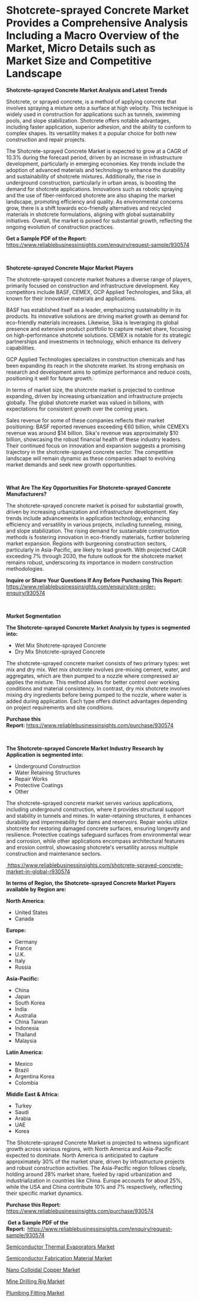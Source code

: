 <p><h1>Shotcrete-sprayed Concrete Market Provides a Comprehensive Analysis Including a Macro Overview of the Market, Micro Details such as Market Size and Competitive Landscape</h1></p><p><strong>Shotcrete-sprayed Concrete Market Analysis and Latest Trends</strong></p>
<p><p>Shotcrete, or sprayed concrete, is a method of applying concrete that involves spraying a mixture onto a surface at high velocity. This technique is widely used in construction for applications such as tunnels, swimming pools, and slope stabilization. Shotcrete offers notable advantages, including faster application, superior adhesion, and the ability to conform to complex shapes. Its versatility makes it a popular choice for both new construction and repair projects.</p><p>The Shotcrete-sprayed Concrete Market is expected to grow at a CAGR of 10.3% during the forecast period, driven by an increase in infrastructure development, particularly in emerging economies. Key trends include the adoption of advanced materials and technology to enhance the durability and sustainability of shotcrete mixtures. Additionally, the rise in underground construction, particularly in urban areas, is boosting the demand for shotcrete applications. Innovations such as robotic spraying and the use of fiber-reinforced shotcrete are also shaping the market landscape, promoting efficiency and quality. As environmental concerns grow, there is a shift towards eco-friendly alternatives and recycled materials in shotcrete formulations, aligning with global sustainability initiatives. Overall, the market is poised for substantial growth, reflecting the ongoing evolution of construction practices.</p></p>
<p><strong>Get a Sample PDF of the Report:&nbsp;</strong> <a href="https://www.reliablebusinessinsights.com/enquiry/request-sample/930574?utm_campaign=102&utm_medium=2&utm_source=Github&utm_content=ia&utm_term=03122024&utm_id=shotcrete-sprayed-concrete">https://www.reliablebusinessinsights.com/enquiry/request-sample/930574</a></p>
<p>&nbsp;</p>
<p><strong>Shotcrete-sprayed Concrete Major Market Players</strong></p>
<p><p>The shotcrete-sprayed concrete market features a diverse range of players, primarily focused on construction and infrastructure development. Key competitors include BASF, CEMEX, GCP Applied Technologies, and Sika, all known for their innovative materials and applications. </p><p>BASF has established itself as a leader, emphasizing sustainability in its products. Its innovative solutions are driving market growth as demand for eco-friendly materials increases. Likewise, Sika is leveraging its global presence and extensive product portfolio to capture market share, focusing on high-performance shotcrete solutions. CEMEX is notable for its strategic partnerships and investments in technology, which enhance its delivery capabilities.</p><p>GCP Applied Technologies specializes in construction chemicals and has been expanding its reach in the shotcrete market. Its strong emphasis on research and development aims to optimize performance and reduce costs, positioning it well for future growth.</p><p>In terms of market size, the shotcrete market is projected to continue expanding, driven by increasing urbanization and infrastructure projects globally. The global shotcrete market was valued in billions, with expectations for consistent growth over the coming years. </p><p>Sales revenue for some of these companies reflects their market positioning: BASF reported revenues exceeding €60 billion, while CEMEX’s revenue was around $14 billion. Sika's revenue was approximately $10 billion, showcasing the robust financial health of these industry leaders. Their continued focus on innovation and expansion suggests a promising trajectory in the shotcrete-sprayed concrete sector. The competitive landscape will remain dynamic as these companies adapt to evolving market demands and seek new growth opportunities.</p></p>
<p>&nbsp;</p>
<p><strong>What Are The Key Opportunities For Shotcrete-sprayed Concrete Manufacturers?</strong></p>
<p><p>The shotcrete-sprayed concrete market is poised for substantial growth, driven by increasing urbanization and infrastructure development. Key trends include advancements in application technology, enhancing efficiency and versatility in various projects, including tunneling, mining, and slope stabilization. The rising demand for sustainable construction methods is fostering innovation in eco-friendly materials, further bolstering market expansion. Regions with burgeoning construction sectors, particularly in Asia-Pacific, are likely to lead growth. With projected CAGR exceeding 7% through 2030, the future outlook for the shotcrete market remains robust, underscoring its importance in modern construction methodologies.</p></p>
<p><strong>Inquire or Share Your Questions If Any Before Purchasing This Report:</strong> <a href="https://www.reliablebusinessinsights.com/enquiry/pre-order-enquiry/930574?utm_campaign=102&utm_medium=2&utm_source=Github&utm_content=ia&utm_term=03122024&utm_id=shotcrete-sprayed-concrete">https://www.reliablebusinessinsights.com/enquiry/pre-order-enquiry/930574</a></p>
<p>&nbsp;</p>
<p><strong>Market Segmentation</strong></p>
<p><strong>The Shotcrete-sprayed Concrete Market Analysis by types is segmented into:</strong></p>
<p><ul><li>Wet Mix Shotcrete-sprayed Concrete</li><li>Dry Mix Shotcrete-sprayed Concrete</li></ul></p>
<p><p>The shotcrete-sprayed concrete market consists of two primary types: wet mix and dry mix. Wet mix shotcrete involves pre-mixing cement, water, and aggregates, which are then pumped to a nozzle where compressed air applies the mixture. This method allows for better control over working conditions and material consistency. In contrast, dry mix shotcrete involves mixing dry ingredients before being pumped to the nozzle, where water is added during application. Each type offers distinct advantages depending on project requirements and site conditions.</p></p>
<p><strong>Purchase this Report:&nbsp;</strong><a href="https://www.reliablebusinessinsights.com/purchase/930574?utm_campaign=102&utm_medium=2&utm_source=Github&utm_content=ia&utm_term=03122024&utm_id=shotcrete-sprayed-concrete">https://www.reliablebusinessinsights.com/purchase/930574</a></p>
<p>&nbsp;</p>
<p><strong>The Shotcrete-sprayed Concrete Market Industry Research by Application is segmented into:</strong></p>
<p><ul><li>Underground Construction</li><li>Water Retaining Structures</li><li>Repair Works</li><li>Protective Coatings</li><li>Other</li></ul></p>
<p><p>The shotcrete-sprayed concrete market serves various applications, including underground construction, where it provides structural support and stability in tunnels and mines. In water-retaining structures, it enhances durability and impermeability for dams and reservoirs. Repair works utilize shotcrete for restoring damaged concrete surfaces, ensuring longevity and resilience. Protective coatings safeguard surfaces from environmental wear and corrosion, while other applications encompass architectural features and erosion control, showcasing shotcrete's versatility across multiple construction and maintenance sectors.</p></p>
<p><a href="https://www.reliablebusinessinsights.com/shotcrete-sprayed-concrete-market-in-global-r930574?utm_campaign=102&utm_medium=2&utm_source=Github&utm_content=ia&utm_term=03122024&utm_id=shotcrete-sprayed-concrete">&nbsp;https://www.reliablebusinessinsights.com/shotcrete-sprayed-concrete-market-in-global-r930574</a></p>
<p><strong>In terms of Region, the Shotcrete-sprayed Concrete Market Players available by Region are:</strong></p>
<p>
    <p> <strong> North America: </strong>
        <ul>
            <li>United States</li>
            <li>Canada</li>
        </ul>
        </p> 
    <p> <strong> Europe: </strong>
        <ul>
            <li>Germany</li>
            <li>France</li>
            <li>U.K.</li>
            <li>Italy</li>
            <li>Russia</li>
        </ul>
        </p> 
    <p> <strong> Asia-Pacific: </strong>
        <ul>
            <li>China</li>
            <li>Japan</li>
            <li>South Korea</li>
            <li>India</li>
            <li>Australia</li>
            <li>China Taiwan</li>
            <li>Indonesia</li>
            <li>Thailand</li>
            <li>Malaysia</li>
        </ul>
        </p> 
    <p> <strong> Latin America: </strong>
        <ul>
            <li>Mexico</li>
            <li>Brazil</li>
            <li>Argentina Korea</li>
            <li>Colombia</li>
        </ul>
        </p> 
    <p> <strong> Middle East & Africa: </strong>
        <ul>
            <li>Turkey</li>
            <li>Saudi</li>
            <li>Arabia</li>
            <li>UAE</li>
            <li>Korea</li>
        </ul>
    </p>
    </p>
<p><p>The Shotcrete-sprayed Concrete Market is projected to witness significant growth across various regions, with North America and Asia-Pacific expected to dominate. North America is anticipated to capture approximately 30% of the market share, driven by infrastructure projects and robust construction activities. The Asia-Pacific region follows closely, holding around 28% market share, fueled by rapid urbanization and industrialization in countries like China. Europe accounts for about 25%, while the USA and China contribute 10% and 7% respectively, reflecting their specific market dynamics.</p></p>
<p><strong>Purchase this Report: </strong><a href="https://www.reliablebusinessinsights.com/purchase/930574?utm_campaign=102&utm_medium=2&utm_source=Github&utm_content=ia&utm_term=03122024&utm_id=shotcrete-sprayed-concrete">https://www.reliablebusinessinsights.com/purchase/930574</a></p>
<p>&nbsp;<strong>Get a Sample PDF of the Report:&nbsp;&nbsp;</strong><a href="https://www.reliablebusinessinsights.com/enquiry/request-sample/930574?utm_campaign=102&utm_medium=2&utm_source=Github&utm_content=ia&utm_term=03122024&utm_id=shotcrete-sprayed-concrete">https://www.reliablebusinessinsights.com/enquiry/request-sample/930574</a></p>
<p><strong></strong></p>
<p><p><a href="https://github.com/NargisHussain75/Market-Research-Report-List-1/blob/main/semiconductor-thermal-evaporators-market.md?utm_campaign=102&utm_medium=2&utm_source=Github&utm_content=ia&utm_term=03122024&utm_id=shotcrete-sprayed-concrete">Semiconductor Thermal Evaporators Market</a></p><p><a href="https://github.com/FlorianWolf90/Market-Research-Report-List-1/blob/main/semiconductor-fabrication-material-market.md?utm_campaign=102&utm_medium=2&utm_source=Github&utm_content=ia&utm_term=03122024&utm_id=shotcrete-sprayed-concrete">Semiconductor Fabrication Material Market</a></p><p><a href="https://issuu.com/reportprime-2/docs/nano-colloidal-copper-market-size-2030.pptx?utm_campaign=102&utm_medium=2&utm_source=Github&utm_content=ia&utm_term=03122024&utm_id=shotcrete-sprayed-concrete">Nano Colloidal Copper Market</a></p><p><a href="https://issuu.com/reportprime-2/docs/mine-drilling-rig-market-size-2030.pptx?utm_campaign=102&utm_medium=2&utm_source=Github&utm_content=ia&utm_term=03122024&utm_id=shotcrete-sprayed-concrete">Mine Drilling Rig Market</a></p><p><a href="https://www.linkedin.com/pulse/plumbing-fitting-market-evolution-regional-adaptations-innovation-529ue?utm_campaign=102&utm_medium=2&utm_source=Github&utm_content=ia&utm_term=03122024&utm_id=shotcrete-sprayed-concrete">Plumbing Fitting Market</a></p></p>